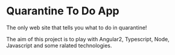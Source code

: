 # Quarantine To Do App

The only web site that tells you what to do in quarantine!


The aim of this project is to play with Angular2, Typescript, Node, Javascript and some ralated technologies.